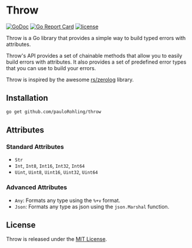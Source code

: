 # Throw

[![GoDoc](https://godoc.org/github.com/pauloRohling/throw?status.svg)](https://godoc.org/github.com/pauloRohling/throw)
[![Go Report Card](https://goreportcard.com/badge/github.com/pauloRohling/throw)](https://goreportcard.com/report/github.com/pauloRohling/throw)
[![license](https://img.shields.io/github/license/pauloRohling/throw.svg)](https://github.com/pauloRohling/throw/blob/main/LICENSE)

Throw is a Go library that provides a simple way to build typed errors with attributes.

Throw's API provides a set of chainable methods that allow you to easily build errors with attributes. It also provides
a set of predefined error types that you can use to build your errors.

Throw is inspired by the awesome [rs/zerolog](https://github.com/rs/zerolog) library.

## Installation

```bash
go get github.com/pauloRohling/throw
```

## Attributes

### Standard Attributes

- `Str`
- `Int`, `Int8`, `Int16`, `Int32`, `Int64`
- `Uint`, `Uint8`, `Uint16`, `Uint32`, `Uint64`

### Advanced Attributes

- `Any`: Formats any type using the `%+v` format.
- `Json`: Formats any type as json using the `json.Marshal` function.

## License

Throw is released under the [MIT License](https://github.com/pauloRohling/throw/blob/main/LICENSE).